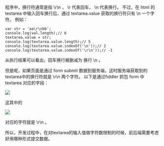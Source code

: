 程序中，换行符通常是指 \r\n ， \r 代表回车， \n 代表换行。
不过，在 html 的 textarea 中输入回车换行后，通过 textarea.value 获取的换行符只有 \n 一个字符。
例如： 

    var str = 'aa\r\nbb';
    console.log(val.length);// 6
    textarea.value = str;
    console.log(textarea.value.length);// 5
    console.log(textarea.value.indexOf('\n'));// 2
    console.log(textarea.value.indexOf('\r\n'));// -1

从执行结果可以看出，回车换行被删减为 换行 \n 。

但是呢，如果页面是通过 form submit 数据到服务端，这时服务端获取到的textarea中的换行符就是 \r\n  两个字符。
以下是通过fiddler 抓包 form 中 textarea 对应的字段：

![](http://s2.sinaimg.cn/mw690/001YiQ09ty6FgVKujmN21&690)

这其中的

![](http://s13.sinaimg.cn/mw690/001YiQ09ty6FgVc2uRu7c&690)

对应的字符就是 \r\n 。

所以，开发过程中，在对textarea的输入值做字符数限制的时候，前后端需要考虑好用哪种形式提交数据。
